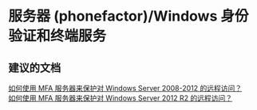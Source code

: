 <properties
    pageTitle="server (phonefactor)/windows authentication and terminal services"
    description="服务器 (phonefactor)/Windows 身份验证和终端服务"
    service="microsoft.multifactorauthentication"
    resource=""
    authors="aashu"
    displayOrder=""
    selfHelpType="generic"
    supportTopicIds="32336342"
    resourceTags=""
    productPesIds="14947"
    cloudEnvironments="public"
/>


# 服务器 (phonefactor)/Windows 身份验证和终端服务


## **建议的文档**
[如何使用 MFA 服务器来保护对 Windows Server 2008-2012 的远程访问？](https://azure.microsoft.com/documentation/articles/multi-factor-authentication-get-started-server-windows/)<br>
[如何使用 MFA 服务器来保护对 Windows Server 2012 R2 的远程访问？](https://azure.microsoft.com/documentation/articles/multi-factor-authentication-get-started-server-rdg/)



<!--HONumber=Jul16_HO4-->


